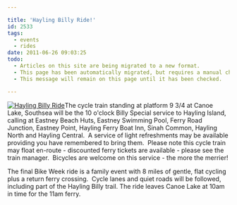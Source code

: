 ```yaml
---

title: 'Hayling Billy Ride!'
id: 2533
tags:
  - events
  - rides
date: 2011-06-26 09:03:25
todo:
  - Articles on this site are being migrated to a new format.
  - This page has been automatically migrated, but requires a manual check-&-tune to ensure the format and links all work as expected.
  - This message will remain on this page until it has been checked.

---
```


[![Hayling Billy Ride](http://www.pompeybug.co.uk/wp-content/uploads/2011/06/Hayling-Billy-Ride-300x199.jpg "Hayling Billy Ride")](/assets/Hayling-Billy-Ride.jpg)The cycle train standing at platform 9 3/4 at Canoe Lake, Southsea will be the 10 o'clock Billy Special service to Hayling Island, calling at Eastney Beach Huts, Eastney Swimming Pool, Ferry Road Junction, Eastney Point, Hayling Ferry Boat Inn, Sinah Common, Hayling North and Hayling Central.  A service of light refreshments may be available providing you have remembered to bring them.  Please note this cycle train may float en-route - discounted ferry tickets are available - please see the train manager.  Bicycles are welcome on this service - the more the merrier!

The final Bike Week ride is a family event with 8 miles of gentle, flat cycling plus a return ferry crossing.  Cycle lanes and quiet roads will be followed, including part of the Hayling Billy trail. The ride leaves Canoe Lake at 10am in time for the 11am ferry.